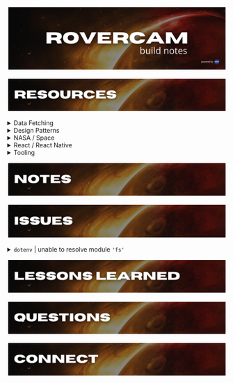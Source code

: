 ![rovercam readme graphic](./assets/readme/build-notes-title.png)

![rovercam readme graphic](./assets/readme/resources.png)

<details>
<summary>Data Fetching</summary>

- [AXIOS](https://github.com/axios/axios#axios)

</details>

<details>
<summary>Design Patterns</summary>

- Shopify's React Native [styling workflow](https://shopify.engineering/5-ways-to-improve-your-react-native-styling-workflow)

</details>

<details>
<summary>NASA / Space</summary>

- NASA [API Portal](https://api.nasa.gov/)

- [mars.nasa.gov](https://mars.nasa.gov/)

</details>

<details>
<summary>React / React Native</summary>

- [stack navigator](https://reactnavigation.org/docs/4.x/hello-react-navigation#creating-a-stack-navigator)
- [vector icons](https://icons.expo.fyi/)
- [styling](https://reactnative.dev/docs/style)
- [component lifecycles](https://projects.wojtekmaj.pl/react-lifecycle-methods-diagram/)
- [Storing Sensitive Info](https://reactnative.dev/docs/security#storing-sensitive-info)
  - [react-native-dotenv](https://github.com/goatandsheep/react-native-dotenv)
  - [react-native-config](https://github.com/luggit/react-native-config)

</details>

<details>
<summary>Tooling</summary>

- Infinite Red | [Ignite](https://github.com/infinitered/ignite) React Native boilerplate
- [npm / yarn comparison](https://classic.yarnpkg.com/en/docs/migrating-from-npm#toc-cli-commands-comparison)

</details>

![rovercam readme graphic](./assets/readme/notes.png)

![rovercam readme graphic](./assets/readme/issues.png)

<details>
<summary><code>dotenv</code> | unable to resolve module <code>'fs'</code></summary>

### **_PROBLEM_**

```reactnative
Unable to resolve module fs from /Users/eph/_repos/m-spacer/node_modules/dotenv/lib/main.js: fs could not be found within the project or in these directories: node_modules
```

### **_CAUSE_**

- _`fs` doesn't exist in React Native ( deep-dive )_

### **_SOUTION_**

- route 3rd-party API calls through server where keys/secrets are stored (prevents sensitive info getting jacked in transit)

- React Native pgks for handling config/environment variables:
  - [rovercam readme graphic](https://github.com/goatandsheep/react-native-dotenv) | [react-native-config](https://github.com/luggit/react-native-config)

</details>

![rovercam readme graphic](./assets/readme/lessons.png)

![rovercam readme graphic](./assets/readme/questions.png)

![rovercam readme graphic](./assets/readme/connect.png)
